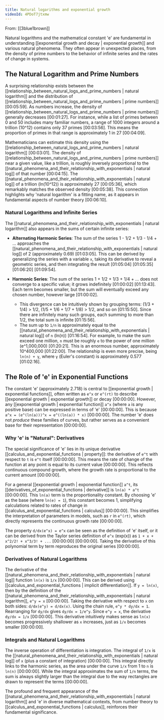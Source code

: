 ```yaml
---
title: Natural logarithms and exponential growth
videoId: 4PDoT7jtxmw
---
```


From: [[3blue1brown]] <br/> 

Natural logarithms and the mathematical constant 'e' are fundamental in understanding [[exponential growth and decay | exponential growth]] and various natural phenomena. They often appear in unexpected places, from the density of prime numbers to the behavior of infinite series and the rates of change in systems.

## The Natural Logarithm and Prime Numbers

A surprising relationship exists between the [[relationship_between_natural_logs_and_prime_numbers | natural logarithm]] and the distribution of [[relationship_between_natural_logs_and_prime_numbers | prime numbers]] <a class="yt-timestamp" data-t="00:05:59">[00:05:59]</a>. As numbers increase, the density of [[relationship_between_natural_logs_and_prime_numbers | prime numbers]] generally decreases <a class="yt-timestamp" data-t="00:01:27">[00:01:27]</a>. For instance, while a list of primes between 0 and 50 includes many familiar numbers, a range of 1000 integers around a trillion (10^12) contains only 37 primes <a class="yt-timestamp" data-t="00:03:56">[00:03:56]</a>. This means the proportion of primes in that range is approximately 1 in 27 <a class="yt-timestamp" data-t="00:04:09">[00:04:09]</a>.

Mathematicians can estimate this density using the [[relationship_between_natural_logs_and_prime_numbers | natural logarithm]] <a class="yt-timestamp" data-t="00:03:01">[00:03:01]</a>. The density of [[relationship_between_natural_logs_and_prime_numbers | prime numbers]] near a given value, like a trillion, is roughly inversely proportional to the [[natural_phenomena_and_their_relationship_with_exponentials | natural log]] of that number <a class="yt-timestamp" data-t="00:04:15">[00:04:15]</a>. The [[natural_phenomena_and_their_relationship_with_exponentials | natural log]] of a trillion (ln(10^12)) is approximately 27 <a class="yt-timestamp" data-t="00:05:36">[00:05:36]</a>, which remarkably matches the observed density <a class="yt-timestamp" data-t="00:05:38">[00:05:38]</a>. This connection highlights why 'natural logarithm' is a fitting name, as it appears in fundamental aspects of number theory <a class="yt-timestamp" data-t="00:06:10">[00:06:10]</a>.

### Natural Logarithms and Infinite Series

The [[natural_phenomena_and_their_relationship_with_exponentials | natural logarithm]] also appears in the sums of certain infinite series:

*   **Alternating Harmonic Series**: The sum of the series 1 - 1/2 + 1/3 - 1/4 + ... approaches the [[natural_phenomena_and_their_relationship_with_exponentials | natural log]] of 2 (approximately 0.69) <a class="yt-timestamp" data-t="01:03:05">[01:03:05]</a>. This can be derived by generalizing the series with a variable `x`, taking its derivative to reveal a geometric series, and then integrating the result <a class="yt-timestamp" data-t="01:05:04">[01:05:04]</a> <a class="yt-timestamp" data-t="01:05:35">[01:05:35]</a> <a class="yt-timestamp" data-t="01:06:20">[01:06:20]</a> <a class="yt-timestamp" data-t="01:09:54">[01:09:54]</a>.

*   **Harmonic Series**: The sum of the series 1 + 1/2 + 1/3 + 1/4 + ... does not converge to a specific value; it grows indefinitely <a class="yt-timestamp" data-t="01:00:02">[01:00:02]</a> <a class="yt-timestamp" data-t="01:13:43">[01:13:43]</a>. Each term becomes smaller, but the sum will eventually exceed any chosen number, however large <a class="yt-timestamp" data-t="01:00:02">[01:00:02]</a>.
    *   This divergence can be intuitively shown by grouping terms: (1/3 + 1/4) > 1/2, (1/5 + 1/6 + 1/7 + 1/8) > 1/2, and so on <a class="yt-timestamp" data-t="01:15:50">[01:15:50]</a>. Since there are infinitely many such groups, each summing to more than 1/2, the total sum is infinite <a class="yt-timestamp" data-t="01:15:56">[01:15:56]</a>.
    *   The sum up to `1/n` is approximately equal to the [[natural_phenomena_and_their_relationship_with_exponentials | natural log]] of `n` (ln(n)) <a class="yt-timestamp" data-t="01:16:54">[01:16:54]</a>. For example, to make the sum exceed one million, `n` must be roughly `e` to the power of one million (e^1,000,000) <a class="yt-timestamp" data-t="01:20:21">[01:20:21]</a>. This is an enormous number, approximately 10^400,000 <a class="yt-timestamp" data-t="01:22:00">[01:22:00]</a>. The relationship is even more precise, being `ln(n) + γ`, where `γ` (Euler's constant) is approximately 0.577 <a class="yt-timestamp" data-t="01:02:16">[01:02:16]</a>.

## The Role of 'e' in Exponential Functions

The constant 'e' (approximately 2.718) is central to [[exponential growth | exponential functions]], often written as `e^x` or `e^(rt)` to describe [[exponential growth | exponential growth]] or decay <a class="yt-timestamp" data-t="00:00:00">[00:00:00]</a>. However, any [[exponential growth | exponential function]] `a^x` (where `a` is any positive base) can be expressed in terms of 'e' <a class="yt-timestamp" data-t="00:00:00">[00:00:00]</a>. This is because `a^x = (e^(ln(a)))^x = e^((ln(a)) * x)` <a class="yt-timestamp" data-t="00:00:00">[00:00:00]</a>. The number 'e' does not *produce* these families of curves, but rather serves as a convenient base for their representation <a class="yt-timestamp" data-t="00:00:00">[00:00:00]</a>.

### Why 'e' is "Natural": Derivatives

The special significance of 'e' lies in its unique derivative [[calculus_and_exponential_functions | property]]: the derivative of `e^t` with respect to `t` is `e^t` itself <a class="yt-timestamp" data-t="00:00:00">[00:00:00]</a>. This means the rate of change of the function at any point is equal to its current value <a class="yt-timestamp" data-t="00:00:00">[00:00:00]</a>. This reflects continuous compound growth, where the growth rate is proportional to the current amount <a class="yt-timestamp" data-t="00:00:00">[00:00:00]</a>.

For a general [[exponential growth | exponential function]] `a^t`, its [[derivatives_of_exponential_functions | derivative]] is `ln(a) * a^t` <a class="yt-timestamp" data-t="00:00:00">[00:00:00]</a>. This `ln(a)` term is the proportionality constant. By choosing 'e' as the base (where `ln(e) = 1`), this constant becomes 1, simplifying calculations related to rates of change in [[calculus_and_exponential_functions | calculus]] <a class="yt-timestamp" data-t="00:00:00">[00:00:00]</a>. This simplifies the interpretation of parameters in models, such as `r` in `e^(rt)`, which directly represents the continuous growth rate <a class="yt-timestamp" data-t="00:00:00">[00:00:00]</a>.

The property `d/dx(e^x) = e^x` can be seen as the definition of 'e' itself, or it can be derived from the Taylor series definition of `e^x` (exp(x)) as `1 + x + x^2/2! + x^3/3! + ...` <a class="yt-timestamp" data-t="00:00:00">[00:00:00]</a> <a class="yt-timestamp" data-t="00:00:00">[00:00:00]</a>. Taking the derivative of this polynomial term by term reproduces the original series <a class="yt-timestamp" data-t="00:00:00">[00:00:00]</a>.

### Derivatives of Natural Logarithms

The derivative of the [[natural_phenomena_and_their_relationship_with_exponentials | natural log]] function `ln(x)` is `1/x` <a class="yt-timestamp" data-t="00:00:00">[00:00:00]</a>. This can be derived using [[calculus_and_exponential_functions | implicit differentiation]]. If `y = ln(x)`, then by the definition of the [[natural_phenomena_and_their_relationship_with_exponentials | natural logarithm]], `e^y = x` <a class="yt-timestamp" data-t="00:00:00">[00:00:00]</a>. Taking the derivative with respect to `x` on both sides: `d/dx(e^y) = d/dx(x)`. Using the chain rule, `e^y * dy/dx = 1`. Rearranging for `dy/dx` gives `dy/dx = 1/e^y`. Since `e^y = x`, the derivative `dy/dx = 1/x` <a class="yt-timestamp" data-t="00:00:00">[00:00:00]</a>. This derivative intuitively makes sense as `ln(x)` becomes progressively shallower as `x` increases, just as `1/x` becomes smaller <a class="yt-timestamp" data-t="00:00:00">[00:00:00]</a>.

### Integrals and Natural Logarithms

The inverse operation of differentiation is integration. The integral of `1/x` is the [[natural_phenomena_and_their_relationship_with_exponentials | natural log]] of `x` (plus a constant of integration) <a class="yt-timestamp" data-t="00:00:00">[00:00:00]</a>. This integral directly links to the harmonic series, as the area under the curve `1/x` from 1 to `n` is `ln(n)` <a class="yt-timestamp" data-t="00:00:00">[00:00:00]</a>. While the integral approximates the sum of `1/n` terms, the sum is always slightly larger than the integral due to the way rectangles are drawn to represent the terms <a class="yt-timestamp" data-t="00:00:00">[00:00:00]</a>.

The profound and frequent appearance of the [[natural_phenomena_and_their_relationship_with_exponentials | natural logarithm]] and 'e' in diverse mathematical contexts, from number theory to [[calculus_and_exponential_functions | calculus]], reinforces their fundamental significance.
